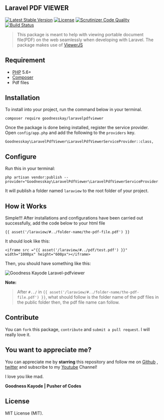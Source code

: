 ## Laravel PDF VIEWER

[![Latest Stable Version](https://poser.pugx.org/goodnesskay/laravel-slack/v/stable)](https://packagist.org/packages/goodnesskay/laravel-slack)
[![License](https://poser.pugx.org/goodnesskay/laravel-slack/license)](https://packagist.org/packages/goodnesskay/laravel-slack)
[![Scrutinizer Code Quality](https://scrutinizer-ci.com/g/goodnesskay/Laravel-Slack/badges/quality-score.png?b=master)](https://scrutinizer-ci.com/g/goodnesskay/Laravel-Slack/?branch=master)
[![Build Status](https://scrutinizer-ci.com/g/goodnesskay/Laravel-Slack/badges/build.png?b=master)](https://scrutinizer-ci.com/g/goodnesskay/Laravel-Slack/build-status/master)

> This package is meant to help with viewing portable document file(PDF) on the web seamlessly when developing with Laravel. The package makes use of [ViewerJS](http://viewerjs.org) 

## Requirement

- [PHP](https://php.net) 5.6+ 
- [Composer](https://getcomposer.org)
- Pdf files

## Installation
To install into your project, run the command below in your terminal.

```
composer require goodnesskay/laravelpdfviewer
```

Once the package is done being installed, register the service provider. Open `config/app.php` and add the following to the `providers` key.

 ```
 Goodnesskay\LaravelPdfViewer\LaravelPdfViewerServiceProvider::class,
 ```
 
 ## Configure
 Run this in your terminal:
 ```
php artisan vendor:publish --provider="Goodnesskay\LaravelPdfViewer\LaravelPdfViewerServiceProvider::class" 
```
It will publish a folder named `laraview` to the root folder of your project.

##  How it Works
Simple!!! After installations and configurations have been carried out successfully, add the code below to your html file
 ```
 {{ asset('/laraview/#../folder-name/the-pdf-file.pdf') }}

```
It should look like this:
```
<iframe src ="{{ asset('/laraview/#../pdf/test.pdf') }}" width="1000px" height="600px"></iframe>
```
Then, you should have something like this:

![Goodness Kayode Laravel-pdfviewer](https://cloud.githubusercontent.com/assets/16525886/26499445/9483e444-422a-11e7-81cf-9569b8f33669.png)


**Note:** 
> After `#../` in `{{ asset('/laraview/#../folder-name/the-pdf-file.pdf') }}`, what should follow is the folder name of the pdf files in the public 
folder then, the pdf file name can follow.



## Contribute

You can `fork` this package, `contribute` and `submit a pull request`. I will really love it.

##  You want to appreciate me?

You can appreciate me by **starring** this repository and follow me on [Github](https://github.com/goodnesskay) , [twitter](https://twitter.com/goodnesskayode) and subscribe to my [Youtube](https://www.youtube.com/channel/UC3h5EkjLBS5VtpJRVRrMD-Q) Channel!

I love you like mad.

**Goodness Kayode | Pusher of Codes**


## License

MIT License (MIT).

